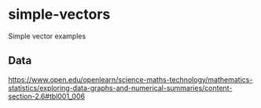# simple-vectors
Simple vector examples

## Data
https://www.open.edu/openlearn/science-maths-technology/mathematics-statistics/exploring-data-graphs-and-numerical-summaries/content-section-2.6#tbl001_006
